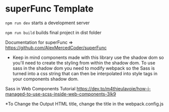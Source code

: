 # superFunc Template

`npm run dev` starts a development server

`npm run build` builds final project in dist folder

Documentation for superFunc => https://github.com/AlexMercedCoder/superFunc

- Keep in mind components made with this library use the shadow dom so you'll need to create the styling from within the shadow dom. To use sass in the shadow dom you need to modify webpack so the Sass is turned into a css string that can then be interpolated into style tags in your components shadow dom.

Sass in Web Components Tutorial
https://dev.to/m4thieulavoie/how-i-managed-to-use-scss-inside-web-components-3lk9

*To Change the Output HTML title, change the title in the webpack.config.js
